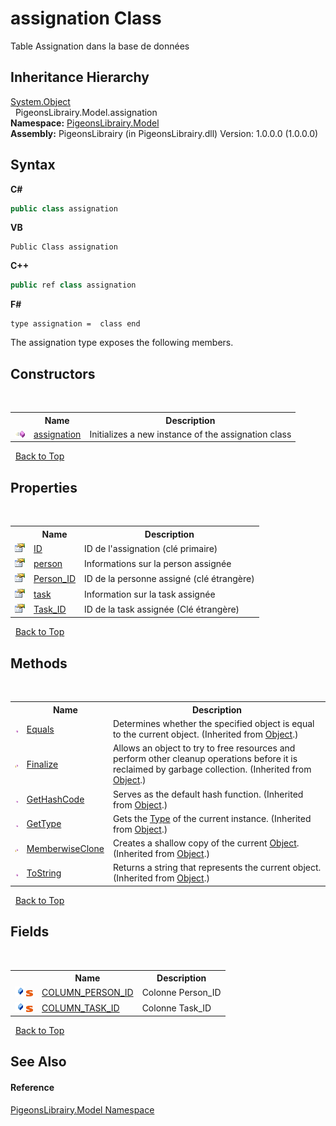 # assignation Class
 

Table Assignation dans la base de données


## Inheritance Hierarchy
<a href="http://msdn2.microsoft.com/en-us/library/e5kfa45b" target="_blank">System.Object</a><br />&nbsp;&nbsp;PigeonsLibrairy.Model.assignation<br />
**Namespace:**&nbsp;<a href="740f9e4a-e251-715e-60bf-e906871d97b4">PigeonsLibrairy.Model</a><br />**Assembly:**&nbsp;PigeonsLibrairy (in PigeonsLibrairy.dll) Version: 1.0.0.0 (1.0.0.0)

## Syntax

**C#**<br />
``` C#
public class assignation
```

**VB**<br />
``` VB
Public Class assignation
```

**C++**<br />
``` C++
public ref class assignation
```

**F#**<br />
``` F#
type assignation =  class end
```

The assignation type exposes the following members.


## Constructors
&nbsp;<table><tr><th></th><th>Name</th><th>Description</th></tr><tr><td>![Public method](media/pubmethod.gif "Public method")</td><td><a href="178aacf6-c97f-2586-448a-416e2669ba66">assignation</a></td><td>
Initializes a new instance of the assignation class</td></tr></table>&nbsp;
<a href="#assignation-class">Back to Top</a>

## Properties
&nbsp;<table><tr><th></th><th>Name</th><th>Description</th></tr><tr><td>![Public property](media/pubproperty.gif "Public property")</td><td><a href="a6810c2c-f176-23a8-a7d4-ed57eaf131a9">ID</a></td><td>
ID de l'assignation (clé primaire)</td></tr><tr><td>![Public property](media/pubproperty.gif "Public property")</td><td><a href="e3faeb57-0020-066d-2d37-db4fbe036af9">person</a></td><td>
Informations sur la person assignée</td></tr><tr><td>![Public property](media/pubproperty.gif "Public property")</td><td><a href="726bab45-02c2-18f0-6675-bd3ed755e18d">Person_ID</a></td><td>
ID de la personne assigné (clé étrangère)</td></tr><tr><td>![Public property](media/pubproperty.gif "Public property")</td><td><a href="8e9c32a4-538c-e9db-d6fc-f240ed61613d">task</a></td><td>
Information sur la task assignée</td></tr><tr><td>![Public property](media/pubproperty.gif "Public property")</td><td><a href="8e1a394d-08a6-3d1d-b129-233c1e076c1a">Task_ID</a></td><td>
ID de la task assignée (Clé étrangère)</td></tr></table>&nbsp;
<a href="#assignation-class">Back to Top</a>

## Methods
&nbsp;<table><tr><th></th><th>Name</th><th>Description</th></tr><tr><td>![Public method](media/pubmethod.gif "Public method")</td><td><a href="http://msdn2.microsoft.com/en-us/library/bsc2ak47" target="_blank">Equals</a></td><td>
Determines whether the specified object is equal to the current object.
 (Inherited from <a href="http://msdn2.microsoft.com/en-us/library/e5kfa45b" target="_blank">Object</a>.)</td></tr><tr><td>![Protected method](media/protmethod.gif "Protected method")</td><td><a href="http://msdn2.microsoft.com/en-us/library/4k87zsw7" target="_blank">Finalize</a></td><td>
Allows an object to try to free resources and perform other cleanup operations before it is reclaimed by garbage collection.
 (Inherited from <a href="http://msdn2.microsoft.com/en-us/library/e5kfa45b" target="_blank">Object</a>.)</td></tr><tr><td>![Public method](media/pubmethod.gif "Public method")</td><td><a href="http://msdn2.microsoft.com/en-us/library/zdee4b3y" target="_blank">GetHashCode</a></td><td>
Serves as the default hash function.
 (Inherited from <a href="http://msdn2.microsoft.com/en-us/library/e5kfa45b" target="_blank">Object</a>.)</td></tr><tr><td>![Public method](media/pubmethod.gif "Public method")</td><td><a href="http://msdn2.microsoft.com/en-us/library/dfwy45w9" target="_blank">GetType</a></td><td>
Gets the <a href="http://msdn2.microsoft.com/en-us/library/42892f65" target="_blank">Type</a> of the current instance.
 (Inherited from <a href="http://msdn2.microsoft.com/en-us/library/e5kfa45b" target="_blank">Object</a>.)</td></tr><tr><td>![Protected method](media/protmethod.gif "Protected method")</td><td><a href="http://msdn2.microsoft.com/en-us/library/57ctke0a" target="_blank">MemberwiseClone</a></td><td>
Creates a shallow copy of the current <a href="http://msdn2.microsoft.com/en-us/library/e5kfa45b" target="_blank">Object</a>.
 (Inherited from <a href="http://msdn2.microsoft.com/en-us/library/e5kfa45b" target="_blank">Object</a>.)</td></tr><tr><td>![Public method](media/pubmethod.gif "Public method")</td><td><a href="http://msdn2.microsoft.com/en-us/library/7bxwbwt2" target="_blank">ToString</a></td><td>
Returns a string that represents the current object.
 (Inherited from <a href="http://msdn2.microsoft.com/en-us/library/e5kfa45b" target="_blank">Object</a>.)</td></tr></table>&nbsp;
<a href="#assignation-class">Back to Top</a>

## Fields
&nbsp;<table><tr><th></th><th>Name</th><th>Description</th></tr><tr><td>![Public field](media/pubfield.gif "Public field")![Static member](media/static.gif "Static member")</td><td><a href="06b5e0af-38ab-52ee-4aa2-642c180de0b6">COLUMN_PERSON_ID</a></td><td>
Colonne Person_ID</td></tr><tr><td>![Public field](media/pubfield.gif "Public field")![Static member](media/static.gif "Static member")</td><td><a href="a7b7e1c5-f257-d1fa-acbe-c10975f8b3bc">COLUMN_TASK_ID</a></td><td>
Colonne Task_ID</td></tr></table>&nbsp;
<a href="#assignation-class">Back to Top</a>

## See Also


#### Reference
<a href="740f9e4a-e251-715e-60bf-e906871d97b4">PigeonsLibrairy.Model Namespace</a><br />